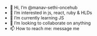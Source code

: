 - 👋 Hi, I’m @manav-sethi-oncehub
- 👀 I’m interested in js, react, ruby & HLDs
- 🌱 I’m currently learning JS
- 💞️ I’m looking to collaborate on anything
- 📫 How to reach me: message me

<!---
manav-sethi-oncehub/manav-sethi-oncehub is a ✨ special ✨ repository because its `README.md` (this file) appears on your GitHub profile.
You can click the Preview link to take a look at your changes.
--->
